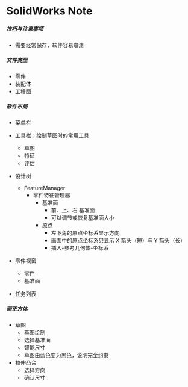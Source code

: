 # SolidWorks Note

##### 技巧与注意事项

- 需要经常保存，软件容易崩溃



##### 文件类型

- 零件
- 装配体
- 工程图



##### 软件布局

-  菜单栏

- 工具栏：绘制草图时的常用工具

  - 草图
  - 特征
  - 评估

- 设计树

  - FeatureManager
    - 零件特征管理器
      - 基准面
        - 前、上、右 基准面
        - 可以调节或恢复基准面大小
      - 原点
        - 左下角的原点坐标系显示方向
        - 画面中的原点坐标系只显示 X 箭头（短）与 Y 箭头（长）
        - 插入-参考几何体-坐标系

- 零件视窗

  - 零件
  - 基准面

- 任务列表

  

##### 画正方体

- 草图
  - 草图绘制
  - 选择基准面
  - 智能尺寸
  - 草图由蓝色变为黑色，说明完全约束
- 拉伸凸台
  - 选择方向
  - 确认尺寸